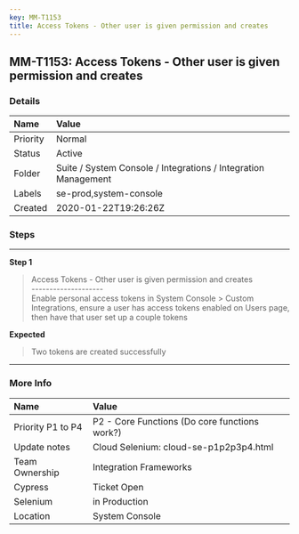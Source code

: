 ```yaml
---
key: MM-T1153
title: Access Tokens - Other user is given permission and creates
---
```


## MM-T1153: Access Tokens - Other user is given permission and creates

### Details

| Name     | Value                                                          |
| :------- | :------------------------------------------------------------- |
| Priority | Normal                                                         |
| Status   | Active                                                         |
| Folder   | Suite / System Console / Integrations / Integration Management |
| Labels   | se-prod,system-console                                         |
| Created  | 2020-01-22T19:26:26Z                                           |

### Steps

<hr/>

**Step 1**

> <article>Access Tokens - Other user is given permission and creates<br />--------------------<br />Enable personal access tokens in System Console &gt; Custom Integrations, ensure a user has access tokens enabled on Users page, then have that user set up a couple tokens</article>

**Expected**

> <article>Two tokens are created successfully</article>

<hr/>

### More Info

| Name              | Value                                         |
| :---------------- | :-------------------------------------------- |
| Priority P1 to P4 | P2 - Core Functions (Do core functions work?) |
| Update notes      | Cloud Selenium: cloud-se-p1p2p3p4.html        |
| Team Ownership    | Integration Frameworks                        |
| Cypress           | Ticket Open                                   |
| Selenium          | in Production                                 |
| Location          | System Console                                |
